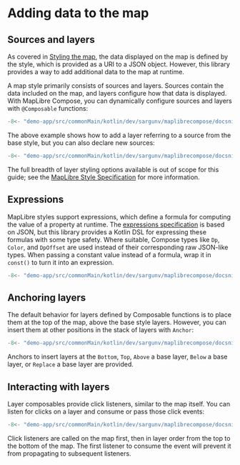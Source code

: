 # Adding data to the map

## Sources and layers

As covered in [Styling the map](styling.md), the data displayed on the map is
defined by the style, which is provided as a URI to a JSON object. However, this
library provides a way to add additional data to the map at runtime.

A map style primarily consists of sources and layers. Sources contain the data
included on the map, and layers configure how that data is displayed. With
MapLibre Compose, you can dynamically configure sources and layers with
`@Composable` functions:

```kotlin
-8<- "demo-app/src/commonMain/kotlin/dev/sargunv/maplibrecompose/docsnippets/Layers.kt:simple"
```

The above example shows how to add a layer referring to a source from the base
style, but you can also declare new sources:

```kotlin
-8<- "demo-app/src/commonMain/kotlin/dev/sargunv/maplibrecompose/docsnippets/Layers.kt:amtrak-1"
```

The full breadth of layer styling options available is out of scope for this
guide; see the [MapLibre Style Specification][spec-layers] for more information.

## Expressions

MapLibre styles support expressions, which define a formula for computing the
value of a property at runtime. The [expressions specification][spec-layers] is
based on JSON, but this library provides a Kotlin DSL for expressing these
formulas with some type safety. Where suitable, Compose types like `Dp`,
`Color`, and `DpOffset` are used instead of their corresponding raw JSON-like
types. When passing a constant value instead of a formula, wrap it in `const()`
to turn it into an expression.

```kotlin
-8<- "demo-app/src/commonMain/kotlin/dev/sargunv/maplibrecompose/docsnippets/Layers.kt:amtrak-2"
```

## Anchoring layers

The default behavior for layers defined by Composable functions is to place them
at the top of the map, above the base style layers. However, you can insert them
at other positions in the stack of layers with `Anchor`:

```kotlin
-8<- "demo-app/src/commonMain/kotlin/dev/sargunv/maplibrecompose/docsnippets/Layers.kt:anchors"
```

Anchors to insert layers at the `Bottom`, `Top`, `Above` a base layer, `Below` a
base layer, or `Replace` a base layer are provided.

## Interacting with layers

Layer composables provide click listeners, similar to the map itself. You can
listen for clicks on a layer and consume or pass those click events:

```kotlin
-8<- "demo-app/src/commonMain/kotlin/dev/sargunv/maplibrecompose/docsnippets/Layers.kt:interaction"
```

Click listeners are called on the map first, then in layer order from the top to
the bottom of the map. The first listener to consume the event will prevent it
from propagating to subsequent listeners.

[spec-layers]: https://maplibre.org/maplibre-style-spec/layers/
[spec-expressions]: https://maplibre.org/maplibre-style-spec/expressions/

